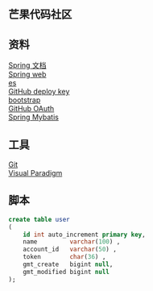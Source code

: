 ## 芒果代码社区  

## 资料  
[Spring 文档](http://spring.io/guides)  
[Spring web](http://spring.io/guides/gs/serving-web-content/)  
[es](https://elasticsearch.cn/explore)  
[GitHub deploy key](https://developer.github.com/v3/guides/managing-deploy-keys/#deploy-keys)  
[bootstrap](https://v3.bootcss.com/getting-started/)  
[GitHub OAuth](https://docs.github.com/en/apps/oauth-apps/building-oauth-apps/creating-an-oauth-app)  
[Spring Mybatis](https://docs.spring.io/spring-boot/docs/2.0.0.RC1/reference/htmlsingle/#boot-features-embedded-database-support)  

## 工具  
[Git](http://git-scm.com/download)  
[Visual Paradigm](http://www.visual-paradigm.com)

## 脚本
```sql
create table user
(
    id int auto_increment primary key,
    name         varchar(100) ,
    account_id   varchar(50) ,
    token        char(36) ,
    gmt_create   bigint null,
    gmt_modified bigint null
);
```